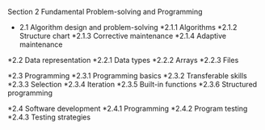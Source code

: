 Section 2  Fundamental Problem-solving and Programming

* 2.1 Algorithm design and problem-solving
  *2.1.1 Algorithms
  *2.1.2 Structure chart
  *2.1.3 Corrective maintenance
  *2.1.4 Adaptive maintenance

*2.2 Data representation
  *2.2.1 Data types
  *2.2.2 Arrays
  *2.2.3 Files

*2.3 Programming
  *2.3.1 Programming basics
  *2.3.2 Transferable skills
  *2.3.3 Selection
  *2.3.4 Iteration
  *2.3.5 Built-in functions
  *2.3.6 Structured programming

*2.4 Software development
  *2.4.1 Programming
  *2.4.2 Program testing
  *2.4.3 Testing strategies
